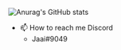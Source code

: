 ![Anurag's GitHub stats](https://github-readme-stats.vercel.app/api?username=JaaiDead&show_icons=true&theme=dracula)
- 📫 How to reach me Discord
  - Jaai#9049
<!---
JaaiDead/JaaiDead is a ✨ special ✨ repository because its `README.md` (this file) appears on your GitHub profile.
You can click the Preview link to take a look at your changes.
--->
